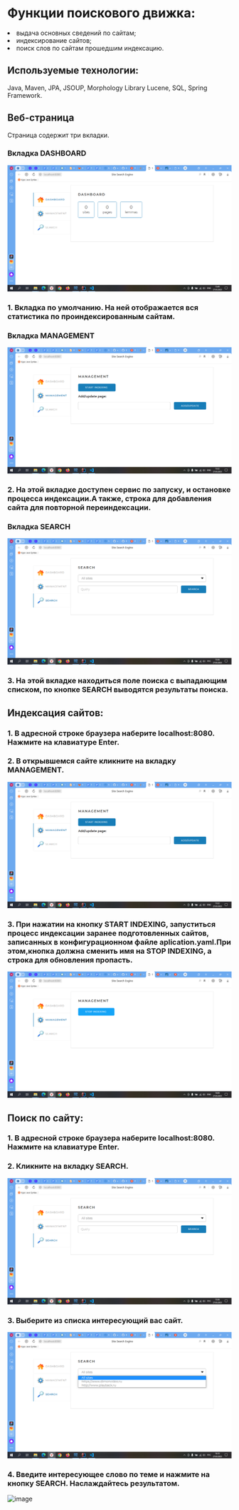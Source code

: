 # Функции поискового движка:
 
<li>выдача основных сведений по сайтам;</li>
<li>индексирование сайтов;</li>
<li>поиск слов по сайтам прошедшим индексацию.</li>

## Используемые технологии:
Java, Maven, JPA, JSOUP, Morphology Library Lucene, SQL, Spring Framework.  

## Веб-страница
Страница содержит три вкладки.

### Вкладка DASHBOARD
![images](/images/main.png)
### 1. Вкладка по умолчанию. На ней отображается вся статистика по проиндексированным сайтам.

### Вкладка MANAGEMENT
![images](/images/start.png)
### 2. На этой вкладке доступен сервис по запуску, и остановке процесса индексации.А также, строка для добавления сайта для повторной переиндексации.

### Вкладка SEARCH
![images](/images/search.png)
### 3. На этой вкладке находиться поле поиска с выпадающим списком, по кнопке SEARCH выводятся результаты поиска.

## Индексация сайтов:

### 1.	В адресной строке браузера наберите localhost:8080. Нажмите на клавиатуре Enter.

### 2.	В открывшемся сайте кликните на вкладку MANAGEMENT.
![images](/images/start.png)

### 3.	При нажатии на кнопку START INDEXING, запуститься процесс индексации заранее подготовленных сайтов, записанных в конфигурационном файле aplication.yaml.При этом,кнопка должна сменить имя на STOP INDEXING, а строка для обновления пропасть.
![images](/images/stop.png)


## Поиск по сайту:

### 1.	В адресной строке браузера наберите localhost:8080. Нажмите на клавиатуре Enter.

### 2.	Кликните на вкладку SEARCH.
![image](/images/search.png)

### 3.	Выберите из списка интересующий вас сайт.
![image](/images/list.png)

### 4.	Введите интересующее слово по теме и нажмите на кнопку SEARCH. Наслаждайтесь результатом.
![image](/images/searching.png)


